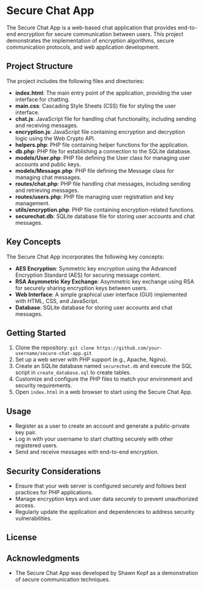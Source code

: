 # Secure Chat App

The Secure Chat App is a web-based chat application that provides end-to-end encryption for secure communication between users. This project demonstrates the implementation of encryption algorithms, secure communication protocols, and web application development.

## Project Structure

The project includes the following files and directories:

- **index.html**: The main entry point of the application, providing the user interface for chatting.
- **main.css**: Cascading Style Sheets (CSS) file for styling the user interface.
- **chat.js**: JavaScript file for handling chat functionality, including sending and receiving messages.
- **encryption.js**: JavaScript file containing encryption and decryption logic using the Web Crypto API.
- **helpers.php**: PHP file containing helper functions for the application.
- **db.php**: PHP file for establishing a connection to the SQLite database.
- **models/User.php**: PHP file defining the User class for managing user accounts and public keys.
- **models/Message.php**: PHP file defining the Message class for managing chat messages.
- **routes/chat.php**: PHP file handling chat messages, including sending and retrieving messages.
- **routes/users.php**: PHP file managing user registration and key management.
- **utils/encryption.php**: PHP file containing encryption-related functions.
- **securechat.db**: SQLite database file for storing user accounts and chat messages.

## Key Concepts

The Secure Chat App incorporates the following key concepts:

- **AES Encryption**: Symmetric key encryption using the Advanced Encryption Standard (AES) for securing message content.
- **RSA Asymmetric Key Exchange**: Asymmetric key exchange using RSA for securely sharing encryption keys between users.
- **Web Interface**: A simple graphical user interface (GUI) implemented with HTML, CSS, and JavaScript.
- **Database**: SQLite database for storing user accounts and chat messages.

## Getting Started

1. Clone the repository: `git clone https://github.com/your-username/secure-chat-app.git`
2. Set up a web server with PHP support (e.g., Apache, Nginx).
3. Create an SQLite database named `securechat.db` and execute the SQL script in `create_database.sql` to create tables.
4. Customize and configure the PHP files to match your environment and security requirements.
5. Open `index.html` in a web browser to start using the Secure Chat App.

## Usage

- Register as a user to create an account and generate a public-private key pair.
- Log in with your username to start chatting securely with other registered users.
- Send and receive messages with end-to-end encryption.

## Security Considerations

- Ensure that your web server is configured securely and follows best practices for PHP applications.
- Manage encryption keys and user data securely to prevent unauthorized access.
- Regularly update the application and dependencies to address security vulnerabilities.

## License


## Acknowledgments

- The Secure Chat App was developed by Shawn Kopf as a demonstration of secure communication techniques.


